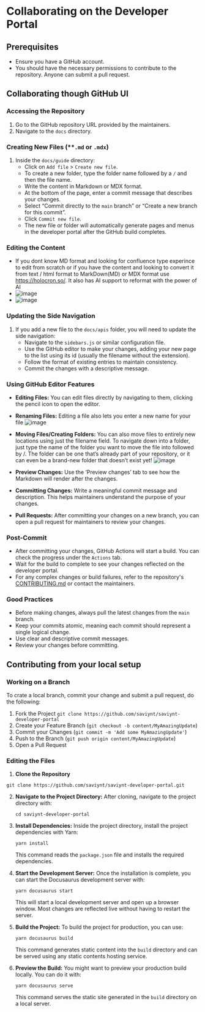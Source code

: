 # Collaborating on the Developer Portal

## Prerequisites

- Ensure you have a GitHub account.
- You should have the necessary permissions to contribute to the repository. Anyone can submit a pull request.

## Collaborating though GitHub UI

### **Accessing the Repository**

1. Go to the GitHub repository URL provided by the maintainers.
2. Navigate to the `docs` directory.

### Creating New Files (**`.md` or `.mdx`)

1. Inside the `docs/guide` directory:
   - Click on `Add file` &gt; `Create new file`.
   - To create a new folder, type the folder name followed by a `/` and then the file name.
   - Write the content in Markdown or MDX format.
   - At the bottom of the page, enter a commit message that describes your changes.
   - Select “Commit directly to the `main` branch” or “Create a new branch for this commit”.
   - Click `Commit new file`.
   - The new file or folder will automatically generate pages and menus in the developer portal after the GitHub build completes.

### Editing the Content
   - If you dont know MD format and looking for confluence type experince to edit from scratch or if you have the content and looking to convert it from text / html format to MarkDown(MD) or MDX format use https://holocron.so/. It also has AI support to reformat with the power of AI
   - ![image](https://github.com/saviynt/saviynt-developer-portal/assets/8769736/3c9d34e7-9f6e-43d0-a52b-f1b117d542ba)
   - ![image](https://github.com/saviynt/saviynt-developer-portal/assets/8769736/fb63fe08-8e66-47ac-a936-89ec083b30aa)

### Updating the Side Navigation

1. If you add a new file to the `docs/apis` folder, you will need to update the side navigation:
   - Navigate to the `sidebars.js` or similar configuration file.
   - Use the GitHub editor to make your changes, adding your new page to the list using its id (usually the filename without the extension).
   - Follow the format of existing entries to maintain consistency.
   - Commit the changes with a descriptive message.

### Using GitHub Editor Features

- **Editing Files:** You can edit files directly by navigating to them, clicking the pencil icon to open the editor.
- **Renaming Files:**  Editing a file also lets you enter a new name for your file ![image](https://github.com/saviynt/saviynt-developer-portal/assets/8769736/e59703ee-bdd3-4bb2-a46b-dbec562220db)
- **Moving Files/Creating Folders:** You can also move files to entirely new locations using just the filename field.
To navigate down into a folder, just type the name of the folder you want to move the
file into followed by /. The folder can be one that’s already part of your repository,
or it can even be a brand-new folder that doesn’t exist yet! ![image](https://github.com/saviynt/saviynt-developer-portal/assets/8769736/cdef2f77-817d-4d89-8a8a-3ba127eef6df)

- **Preview Changes:** Use the ‘Preview changes’ tab to see how the Markdown will render after the changes.
- **Committing Changes:** Write a meaningful commit message and description. This helps maintainers understand the purpose of your changes.
- **Pull Requests:** After committing your changes on a new branch, you can open a pull request for maintainers to review your changes.

### Post-Commit

- After committing your changes, GitHub Actions will start a build. You can check the progress under the `Actions` tab.
- Wait for the build to complete to see your changes reflected on the developer portal.
- For any complex changes or build failures, refer to the repository's [CONTRIBUTING.md](http://CONTRIBUTING.md) or contact the maintainers.

### Good Practices

- Before making changes, always pull the latest changes from the `main` branch.
- Keep your commits atomic, meaning each commit should represent a single logical change.
- Use clear and descriptive commit messages.
- Review your changes before committing.

## Contributing from your local setup

### Working on a Branch

To crate a local branch, commit your change and submit a pull request, do the following:

1. Fork the Project `git clone https://github.com/saviynt/saviynt-developer-portal`
1. Create your Feature Branch (`git checkout -b content/MyAmazingUpdate`)
1. Commit your Changes (`git commit -m 'Add some MyAmazingUpdate'`)
1. Push to the Branch (`git push origin content/MyAmazingUpdate`)
1. Open a Pull Request

### Editing the Files

1. **Clone the Repository**

```
git clone https://github.com/saviynt/saviynt-developer-portal.git
```

2. **Navigate to the Project Directory:** After cloning, navigate to the project directory with:

   ```
   cd saviynt-developer-portal
   ```

3. **Install Dependencies:** Inside the project directory, install the project dependencies with Yarn:

   ```
   yarn install
   ```

   This command reads the `package.json` file and installs the required dependencies.

4. **Start the Development Server:** Once the installation is complete, you can start the Docusaurus development server with:

   ```
   yarn docusaurus start
   ```

   This will start a local development server and open up a browser window. Most changes are reflected live without having to restart the server.

5. **Build the Project:** To build the project for production, you can use:

   ```
   yarn docusaurus build
   ```


   This command generates static content into the `build` directory and can be served using any static contents hosting service.

6. **Preview the Build:** You might want to preview your production build locally. You can do it with:

   ```
   yarn docusaurus serve
   ```

   This command serves the static site generated in the `build` directory on a local server.

